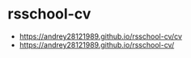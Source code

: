 # rsschool-cv
- https://andrey28121989.github.io/rsschool-cv/cv
- https://andrey28121989.github.io/rsschool-cv/
